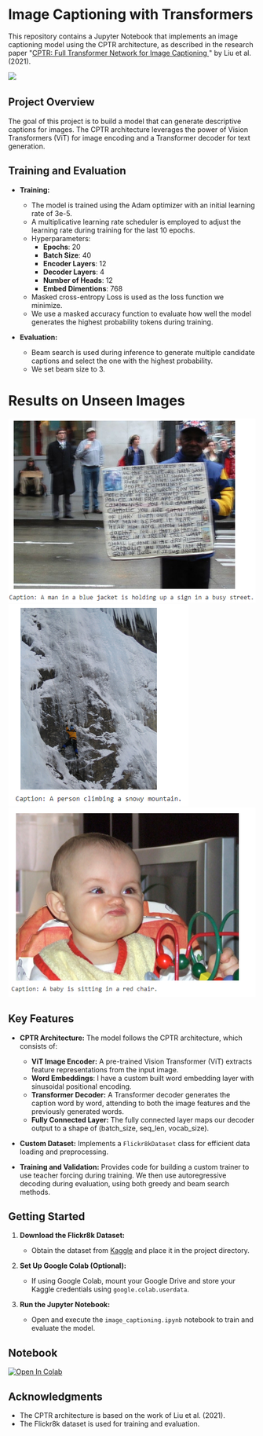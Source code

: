 # Image Captioning with Transformers

This repository contains a Jupyter Notebook that implements an image captioning model using the CPTR architecture, as described in the research paper "[CPTR: Full Transformer Network for Image Captioning
](https://arxiv.org/pdf/2101.10804)" by Liu et al. (2021).

<img src='https://media.licdn.com/dms/image/C4D12AQGA3qFX3peTbw/article-cover_image-shrink_720_1280/0/1648387317335?e=2147483647&v=beta&t=4VOpEV8ptM4B4Q0UTZJUWqv4QFQvIuCubBoQLzJazds' width='800'>

## Project Overview

The goal of this project is to build a model that can generate descriptive captions for images. The CPTR architecture leverages the power of Vision Transformers (ViT) for image encoding and a Transformer decoder for text generation.

## Training and Evaluation

- **Training:**
   - The model is trained using the Adam optimizer with an initial learning rate of 3e-5.
   - A multiplicative learning rate scheduler is employed to adjust the learning rate during training for the last 10 epochs.
   - Hyperparameters:
     - **Epochs**: 20
     - **Batch Size**: 40
     - **Encoder Layers**: 12
     - **Decoder Layers**: 4
     - **Number of Heads**: 12
     - **Embed Dimentions**: 768
   - Masked cross-entropy Loss is used as the loss function we minimize.
   - We use a masked accuracy function to evaluate how well the model generates the highest probability tokens during training.

- **Evaluation:**
   - Beam search is used during inference to generate multiple candidate captions and select the one with the highest probability.
   - We set beam size to 3.

# Results on Unseen Images

<img src="https://github.com/danplotkin/PyTorchImageCaptionerTransformer/blob/main/results/result1.png">
<img src="https://github.com/danplotkin/PyTorchImageCaptionerTransformer/blob/main/results/result2.png">
<img src="https://github.com/danplotkin/PyTorchImageCaptionerTransformer/blob/main/results/result3.png">

## Key Features

- **CPTR Architecture:** The model follows the CPTR architecture, which consists of:
   - **ViT Image Encoder:** A pre-trained Vision Transformer (ViT) extracts feature representations from the input image.
   - **Word Embeddings**: I have a custom built word embedding layer with sinusoidal positional encoding.
   - **Transformer Decoder:** A Transformer decoder generates the caption word by word, attending to both the image features and the previously generated words.
   - **Fully Connected Layer:** The fully connected layer maps our decoder output to a shape of (batch_size, seq_len, vocab_size).

- **Custom Dataset:** Implements a `Flickr8kDataset` class for efficient data loading and preprocessing.
- **Training and Validation:** Provides code for building a custom trainer to use teacher forcing during training. We then use autoregressive decoding during evaluation, using both greedy and beam search methods.
  
## Getting Started
1. **Download the Flickr8k Dataset:**
   - Obtain the dataset from [Kaggle](https://www.kaggle.com/datasets/adityajn105/flickr8k) and place it in the project directory.

2. **Set Up Google Colab (Optional):**
   - If using Google Colab, mount your Google Drive and store your Kaggle credentials using `google.colab.userdata`.

3. **Run the Jupyter Notebook:**
   - Open and execute the `image_captioning.ipynb` notebook to train and evaluate the model.
  
## Notebook
[![Open In Colab](https://colab.research.google.com/assets/colab-badge.svg)](https://colab.research.google.com/github/danplotkin/PyTorchImageCaptionerTransformer/blob/main/ImageCaptionerPytorch.ipynb)

## Acknowledgments

- The CPTR architecture is based on the work of Liu et al. (2021).
- The Flickr8k dataset is used for training and evaluation.

